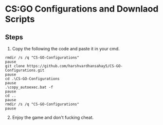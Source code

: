 # CS:GO Configurations and Downlaod Scripts
## Steps
1. Copy the following the code and paste it in your cmd.
```
rmdir /s /q "CS-GO-Configurations"
pause
git clone https://github.com/harshvardhansahay5/CS-GO-Configurations.git
pause
cd .\CS-GO-Configurations
pause
.\copy_autoexec.bat -f
pause
cd ..
pause
rmdir /s /q "CS-GO-Configurations"
pause
```
2. Enjoy the game and don't fucking cheat.

